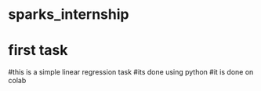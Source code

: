 # sparks_internship
# first task
#this is a simple linear regression task 
#its done using python 
#it is done on colab
